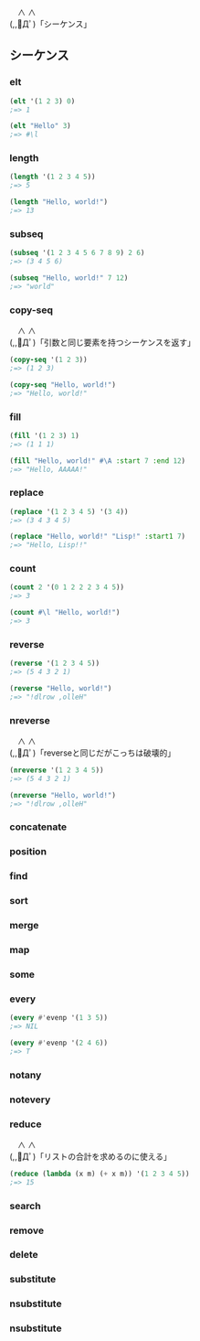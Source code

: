 　∧ ∧  
(,,ﾟДﾟ)「シーケンス」

## シーケンス

### elt

```lisp
(elt '(1 2 3) 0)
;=> 1

(elt "Hello" 3)
;=> #\l
```

### length

```lisp
(length '(1 2 3 4 5))
;=> 5

(length "Hello, world!")
;=> 13
```

### subseq

```lisp
(subseq '(1 2 3 4 5 6 7 8 9) 2 6)
;=> (3 4 5 6)

(subseq "Hello, world!" 7 12)
;=> "world"
```

### copy-seq

　∧ ∧  
(,,ﾟДﾟ)「引数と同じ要素を持つシーケンスを返す」

```lisp
(copy-seq '(1 2 3))
;=> (1 2 3)

(copy-seq "Hello, world!")
;=> "Hello, world!"
```

### fill

```lisp
(fill '(1 2 3) 1)
;=> (1 1 1)

(fill "Hello, world!" #\A :start 7 :end 12)
;=> "Hello, AAAAA!"
```

### replace

```lisp
(replace '(1 2 3 4 5) '(3 4))
;=> (3 4 3 4 5)

(replace "Hello, world!" "Lisp!" :start1 7)
;=> "Hello, Lisp!!"
```

### count

```lisp
(count 2 '(0 1 2 2 2 3 4 5))
;=> 3

(count #\l "Hello, world!")
;=> 3
```

### reverse

```lisp
(reverse '(1 2 3 4 5))
;=> (5 4 3 2 1)

(reverse "Hello, world!")
;=> "!dlrow ,olleH"
```

### nreverse

　∧ ∧  
(,,ﾟДﾟ)「reverseと同じだがこっちは破壊的」

```lisp
(nreverse '(1 2 3 4 5))
;=> (5 4 3 2 1)

(nreverse "Hello, world!")
;=> "!dlrow ,olleH"
```

### concatenate
### position
### find
### sort
### merge
### map
### some
### every

```lisp
(every #'evenp '(1 3 5))
;=> NIL

(every #'evenp '(2 4 6))
;=> T
```

### notany
### notevery
### reduce

　∧ ∧  
(,,ﾟДﾟ)「リストの合計を求めるのに使える」

```lisp
(reduce (lambda (x m) (+ x m)) '(1 2 3 4 5))
;=> 15
```

### search
### remove
### delete
### substitute
### nsubstitute
### nsubstitute
